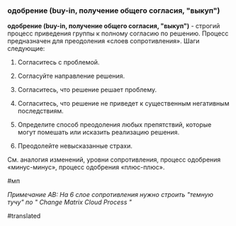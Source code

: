 ### одобрение (buy-in, получение общего согласия, "выкуп")

**одобрение (buy-in, получение общего согласия, "выкуп")** - строгий процесс приведения группы к полному согласию по решению. Процесс предназначен для преодоления «слоев сопротивления». Шаги следующие:

1. Согласитесь с проблемой.

2. Согласуйте направление решения.

3. Согласитесь, что решение решает проблему.

4. Согласитесь, что решение не приведет к существенным негативным последствиям.

5. Определите способ преодоления любых препятствий, которые могут помешать или исказить реализацию решения.

6. Преодолейте невысказанные страхи.

См. аналогия изменений, уровни сопротивления, процесс одобрения «минус-минус», процесс одобрения «плюс-плюс».

#мп

*Примечание АВ: На 6 слое сопротивления нужно строить "темную тучу" по \"* *Change Matrix Cloud Process* *"*

#translated
